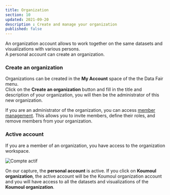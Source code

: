 ```yaml
---
title: Organization
section: 10
updated: 2021-09-20
description : Create and manage your organization
published: false
---
```


An organization account allows to work together on the same datasets and visualizations with various persons.  
A personal account can create an organization.

### Create an organization

Organizations can be created in the **My Account** space of the the Data Fair menu.  
Click on the **Create an organization** button and fill in the title and description of your organization, you will then be the administrator of this new organization.

If you are an administrator of the organization, you can access [member management](./user-guide/members). This allows you to invite members, define their roles, and remove members from your organization.

### Active account

If you are a member of an organization, you have access to the organization workspace.

![Compte actif](./images/user-guide/organisation-menu.jpg)

On our capture, the **personal account** is active.
If you click on **Koumoul organization**, the active account will be the Koumoul organization account and you will have access to all the datasets and visualizations of the **Koumoul organization**.
